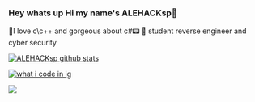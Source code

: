 ### Hey whats up Hi my name's ALEHACKsp👋

🚀I love c\c++ and gorgeous about c#📟
🚀 student reverse engineer and cyber security

[![ALEHACKsp github stats](https://github-readme-stats.vercel.app/api?username=ALEHACKsp&show_icons=true&theme=dracula)](https://github.com/ALEHACKsp/github-readme-stats) 

[![what i code in ig](https://github-readme-stats.vercel.app/api/top-langs/?username=lhaasper&theme=dracula&show_icons=true)](https://www.youtube.com/watch?v=dQw4w9WgXcQ)

[![](https://img.shields.io/gmail/Free-Cheats-informational?style=flat&logo=tui&logoColor=white&color=F48F20)](https://www.youtube.com/watch?v=dQw4w9WgXcQ)


